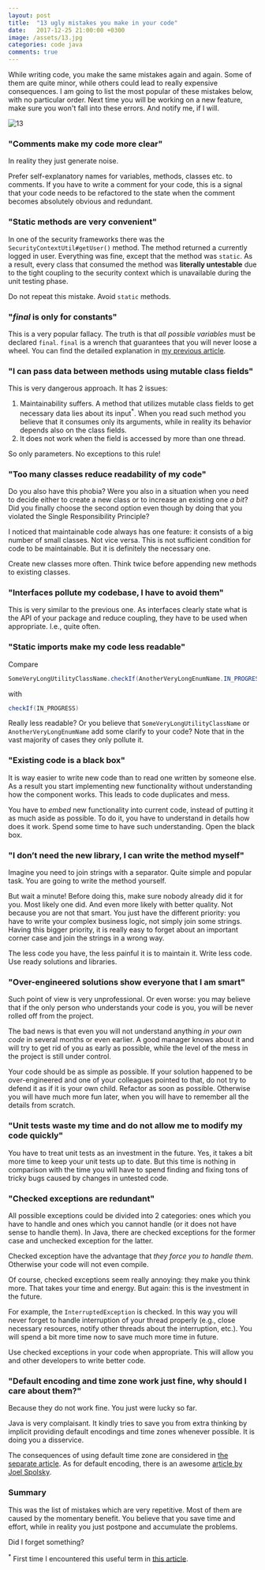 ```yaml
---
layout: post
title:  "13 ugly mistakes you make in your code"
date:   2017-12-25 21:00:00 +0300
image: /assets/13.jpg
categories: code java
comments: true
---
```


While writing code, you make the same mistakes again and again. Some of them are quite minor, while others could lead to really expensive consequences. I am going to list the most popular of these mistakes below, with no particular order. Next time you will be working on a new feature, make sure you won't fall into these errors. And notify me, if I will.

<img alt="13" src="{{ page.image }}">

### "Comments make my code more clear"

In reality they just generate noise.

Prefer self-explanatory names for variables, methods, classes etc. to comments. If you have to write a comment for your code, this is a signal that your code needs to be refactored to the state when the comment becomes absolutely obvious and redundant.

### "Static methods are very convenient"

In one of the security frameworks there was the `SecurityContextUtil#getUser()` method. The method returned a currently logged in user. Everything was fine, except that the method was `static`. As a result, every class that consumed the method was __literally untestable__ due to the tight coupling to the security context which is unavailable during the unit testing phase.

Do not repeat this mistake. Avoid `static` methods.

### "_final_ is only for constants"

This is a very popular fallacy. The truth is that _all possible variables_ must be declared `final`. `final` is a wrench that guarantees that you will never loose a wheel. You can find the detailed explanation in [my previous article](/2017/11/13/the-most-underestimated-keyword-in-java).

### "I can pass data between methods using mutable class fields"

This is very dangerous approach. It has 2 issues:

1. Maintainability suffers. A method that utilizes mutable class fields to get necessary data lies about its input<sup>*</sup>. When you read such method you believe that it consumes only its arguments, while in reality its behavior depends also on the class fields.
2. It does not work when the field is accessed by more than one thread.

So only parameters. No exceptions to this rule!

### "Too many classes reduce readability of my code"

Do you also have this phobia? Were you also in a situation when you need to decide either to create a new class or to increase an existing one _a bit_? Did you finally choose the second option even though by doing that you violated the Single Responsibility Principle?
 
I noticed that maintainable code always has one feature: it consists of a big number of small classes. Not vice versa. This is not sufficient condition for code to be maintainable. But it is definitely the necessary one.
 
Create new classes more often. Think twice before appending new methods to existing classes.

### "Interfaces pollute my codebase, I have to avoid them"

This is very similar to the previous one. As interfaces clearly state what is the API of your package and reduce coupling, they have to be used when appropriate. I.e., quite often.

### "Static imports make my code less readable"

Compare

```java
SomeVeryLongUtilityClassName.checkIf(AnotherVeryLongEnumName.IN_PROGRESS)
```

with

```java
checkIf(IN_PROGRESS)
```

Really less readable? Or you believe that `SomeVeryLongUtilityClassName` or `AnotherVeryLongEnumName` add some clarify to your code? Note that in the vast majority of cases they only pollute it.

### "Existing code is a black box"

It is way easier to write new code than to read one written by someone else. As a result you start implementing new functionality without understanding how the component works. This leads to code duplicates and mess.

You have to _embed_ new functionality into current code, instead of putting it as much aside as possible. To do it, you have to understand in details how does it work. Spend some time to have such understanding. Open the black box.

### "I don’t need the new library, I can write the method myself"

Imagine you need to join strings with a separator. Quite simple and popular task. You are going to write the method yourself.

But wait a minute! Before doing this, make sure nobody already did it for you. Most likely one did. And even more likely with better quality. Not because you are not that smart. You just have the different priority: you have to write your complex business logic, not simply join some strings. Having this bigger priority, it is really easy to forget about an important corner case and join the strings in a wrong way.

The less code you have, the less painful it is to maintain it. Write less code. Use ready solutions and libraries.

### "Over-engineered solutions show everyone that I am smart"

Such point of view is very unprofessional. Or even worse: you may believe that if the only person who understands your code is you, you will be never rolled off from the project.

The bad news is that even you will not understand anything _in your own code_ in several months or even earlier. A good manager knows about it and will try to get rid of you as early as possible, while the level of the mess in the project is still under control.

Your code should be as simple as possible. If your solution happened to be over-engineered and one of your colleagues pointed to that, do not try to defend it as if it is your own child. Refactor as soon as possible. Otherwise you will have much more fun later, when you will have to remember all the details from scratch.

### "Unit tests waste my time and do not allow me to modify my code quickly"

You have to treat unit tests as an investment in the future. Yes, it takes a bit more time to keep your unit tests up to date. But this time is nothing in comparison with the time you will have to spend finding and fixing tons of tricky bugs caused by changes in untested code.

### "Checked exceptions are redundant"

All possible exceptions could be divided into 2 categories: ones which you have to handle and ones which you cannot handle (or it does not have sense to handle them). In Java, there are checked exceptions for the former case and unchecked exception for the latter.

Checked exception have the advantage that _they force you to handle them_. Otherwise your code will not even compile.

Of course, checked exceptions seem really annoying: they make you think more. That takes your time and energy. But again: this is the investment in the future.

For example, the `InterruptedException` is checked. In this way you will never forget to handle interruption of your thread properly (e.g., close necessary resources, notify other threads about the interruption, etc.). You will spend a bit more time now to save much more time in future.

Use checked exceptions in your code when appropriate. This will allow you and other developers to write better code.

### "Default encoding and time zone work just fine, why should I care about them?"

Because they do not work fine. You just were lucky so far.

Java is very complaisant. It kindly tries to save you from extra thinking by implicit providing default encodings and time zones whenever possible. It is doing you a disservice.

The consequences of using default time zone are considered in [the separate article](/2017/12/11/why-is-20-12-2017-12-00-not-a-moment-in-time). As for default encoding, there is an awesome [article by Joel Spolsky](https://www.joelonsoftware.com/2003/10/08/the-absolute-minimum-every-software-developer-absolutely-positively-must-know-about-unicode-and-character-sets-no-excuses/).

### Summary

This was the list of mistakes which are very repetitive. Most of them are caused by the momentary benefit. You believe that you save time and effort, while in reality you just postpone and accumulate the problems.

Did I forget something?

<sup>*</sup> First time I encountered this useful term in [this article](https://www.toptal.com/qa/how-to-write-testable-code-and-why-it-matters).